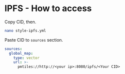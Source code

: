 # IPFS - How to access

Copy CID, then.

```bash
nano style-ipfs.yml
```

Paste CID to `sources` section.

```yaml
sources:
  global_map:
    type: vector
    url: >-
      pmtiles://http://<your ip>:8080/ipfs/<Your CID>
```
